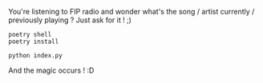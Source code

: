 
You're listening to FIP radio and wonder what's the song / artist currently / previously playing ? 
Just ask for it ! ;) 

```
poetry shell
poetry install

python index.py
```

And the magic occurs ! :D
